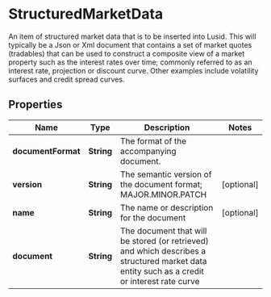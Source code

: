 

# StructuredMarketData

An item of structured market data that is to be inserted into Lusid. This will typically be a Json or Xml document that  contains a set of market quotes (tradables) that can be used to construct a composite view of a market property such as the  interest rates over time; commonly referred to as an interest rate, projection or discount curve. Other examples include  volatility surfaces and credit spread curves.

## Properties

Name | Type | Description | Notes
------------ | ------------- | ------------- | -------------
**documentFormat** | **String** | The format of the accompanying document. | 
**version** | **String** | The semantic version of the document format; MAJOR.MINOR.PATCH |  [optional]
**name** | **String** | The name or description for the document |  [optional]
**document** | **String** | The document that will be stored (or retrieved) and which describes a structured market data entity such as a credit or interest rate curve | 



